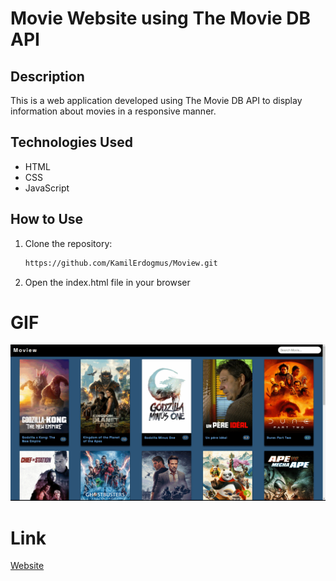# Movie Website using The Movie DB API

## Description

This is a web application developed using The Movie DB API to display information about movies in a responsive manner.

## Technologies Used

- HTML
- CSS
- JavaScript

## How to Use

1. Clone the repository:
   ```bash
   https://github.com/KamilErdogmus/Moview.git
   ```
2. Open the index.html file in your browser

# GIF

![](Moview.gif)

# Link

[Website](https://6647933856a651022208f81c--gleaming-melomakarona-d76bd8.netlify.app/)
